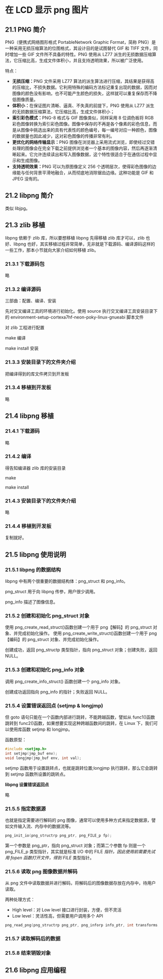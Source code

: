 # 在 LCD 显示 png 图片

## 21.1 PNG 简介

PNG（便携式网络图形格式 PortableNetwork Graphic Format，简称 PNG）是一种采用无损压缩算法的位图格式，其设计目的是试图替代 GIF 和 TIFF 文件，同时增加一些 GIF 文件所不具备的特性。PNG 使用从 LZ77 派生的无损数据压缩算法，它压缩比高，生成文件体积小，并且支持透明效果，所以被广泛使用。

特点：

- <b>无损压缩：</b>PNG 文件采用 LZ77 算法的派生算法进行压缩，其结果是获得高的压缩比，不损失数据。它利用特殊的编码方法标记重复出现的数据，因而对图像的颜色没有影响，也不可能产生颜色的损失，这样就可以重复保存而不降低图像质量。
- <b>体积小：</b>在保证图片清晰、逼真、不失真的前提下，PNG 使用从 LZ77 派生的无损数据压缩算法，它压缩比高，生成文件体积小；
- <b>索引彩色模式：</b>PNG-8 格式与 GIF 图像类似，同样采用 8 位调色板将 RGB 彩色图像转换为索引彩色图像。图像中保存的不再是各个像素的彩色信息，而是从图像中挑选出来的具有代表性的颜色编号，每一编号对应一种颜色，图像的数据量也因此减少，这对彩色图像的传播非常有利。
- <b>更优化的网络传输显示：</b>PNG 图像在浏览器上采用流式浏览，即使经过交错处理的图像会在完全下载之前提供浏览者一个基本的图像内容，然后再逐渐清晰起来。它允许连续读出和写入图像数据，这个特性很适合于在通信过程中显示和生成图像。
- <b>支持透明效果：</b>PNG 可以为原图像定义 256 个透明层次，使得彩色图像的边缘能与任何背景平滑地融合，从而彻底地消除锯齿边缘。这种功能是 GIF 和 JPEG 没有的。

## 21.2 libpng 简介

类似 libjpg。

## 21.3 zlib 移植

libpng 依赖于 zlib 库，所以要想移植 libpng 先得移植 zlib 库才可以，zlib 也好、libpng 也好，其实移植过程非常简单，无非就是下载源码、编译源码这样的一些工作，那本小节就向大家介绍如何移植 zlib。

### 21.3.1 下载源码包

略

### 21.3.2 编译源码

三部曲：配置、编译、安装

先对交叉编译工具的环境进行初始化。使用 source 执行交叉编译工具安装目录下的 environment-setup-cortexa7hf-neon-poky-linux-gnueabi 脚本文件

对 zlib 工程进行配置

make 编译

make install 安装

### 21.3.3 安装目录下的文件夹介绍

把编译得到的库文件拷贝到开发板

### 21.3.4 移植到开发板

略

## 21.4 libpng 移植

### 21.4.1 下载源码

略

### 21.4.2 编译

得告知编译器 zlib 库的安装目录

make

make install

### 21.4.3 安装目录下的文件夹介绍

略

### 21.4.4 移植到开发板

复制就好。

## 21.5 libpng 使用说明

### 21.5.1 libpng 的数据结构

libpng 中有两个很重要的数据结构体：png_struct 和 png_info。

png_struct 用于向 libpng 传参，用户很少调用。

png_info 描述了图像信息。

### 21.5.2 创建和初始化 png_struct 对象

使用 png_create_read_struct()函数创建一个用于 png【解码】的 png_struct 对象、并完成初始化操作。
使用 png_create_write_struct()函数创建一个用于 png【编码】的 png_struct 对象、并完成初始化操作。

创建成功，返回 png_structp 类型指针，指向 png_struct 对象；创建失败，返回 NULL。

### 21.5.3 创建和初始化 png_info 对象

调用 png_create_info_struct() 函数创建一个 png_info 对象。

创建成功返回指向 png_info 的指针；失败返回 NULL。

### 21.5.4 设置错误返回点 (setjmp & longjmp)

但 goto 语句只能在一个函数内部进行跳转，不能跨越函数，譬如从 func1()函数跳转到 func2()函数，如果想要实现这种跨越函数间的跳转，在 Linux 下，我们可以使用库函数 setjmp 和 longjmp。

函数原型：
``` c
#include <setjmp.h>
int setjmp(jmp_buf env);
void longjmp(jmp_buf env, int val);
```

setjmp 函数用于设置跳转点，也就是跳转位置;longjmp 执行跳转，那么它会跳转到 setjmp 函数所设置的跳转点。

<b>libpng 设置错误返回点</b>

略

### 21.5.5 指定数据源

也就是指定需要进行解码的 png 图像，通常可以使用多种方式来指定数据源，譬如文件输入流、内存中的数据流等。

``` c
png_init_io(png_structrp png_ptr, png_FILE_p fp);
```

第一个参数是 png_ptr，指向 png_struct 对象；而第二个参数 fp 则是一个 png_FILE_p 类型指针，其实就是标准 I/O 中的 FILE *指针。因此使用前需要先试用 fopen 函数打开文件，得到 FILE* 类型指针。

### 21.5.6 读取 png 图像数据并解码

从 png 文件中读取数据并进行解码，将解码后的图像数据存放在内存中，待用户读取。

两种处理方式：
- High level：对 Low level 接口进行封装，方便，但不灵活
- Low level：灵活性高，但需要用户调用多个 API

``` c
png_read_png(png_structrp png_ptr, png_inforp info_ptr, int transforms, png_voidp params);
```

### 21.5.7 读取解码后的数据

### 21.5.8 结束销毁对象

## 21.6 libpng 应用编程